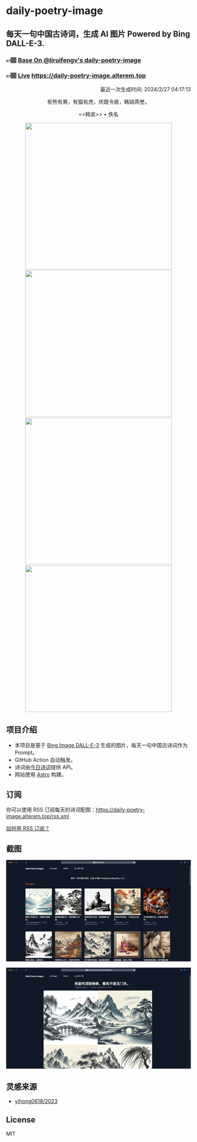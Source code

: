 
# daily-poetry-image

## 每天一句中国古诗词，生成 AI 图片 Powered by Bing DALL-E-3.

### 👉🏽 [Base On @liruifengv's daily-poetry-image](https://github.com/liruifengv/daily-poetry-image)

### 👉🏽 [Live](https://daily-poetry-image.alterem.top/) https://daily-poetry-image.alterem.top

<p align="right">
  最近一次生成时间: 2024/2/27 04:17:13
</p>
<p align="center">
有熊有罴，有猫有虎，庆既令居，韩姞燕誉。
</p>
<p align="center">
<<韩奕>> • 佚名
</p>
<p align="center">
<img src="https://tse2.mm.bing.net/th/id/OIG4.H5F4CRbmK9Iw8ew7ikPv" height="400" width="400" />
<img src="https://tse4.mm.bing.net/th/id/OIG4.vpfsK4iZaYXf436x__0J" height="400" width="400" />
<img src="https://tse2.mm.bing.net/th/id/OIG4.wO2b.YHkmNOWQn5Kvtow" height="400" width="400" />
<img src="https://tse1.mm.bing.net/th/id/OIG4..69gsGcC4GNEOtV3e8eO" height="400" width="400" />
</p>

## 项目介绍

-   本项目是基于 [Bing Image DALL-E-3](https://www.bing.com/images/create) 生成的图片，每天一句中国古诗词作为 Prompt。
-   GitHub Action 自动触发。
-   诗词由[今日诗词](https://www.jinrishici.com/)提供 API。
-   网站使用 [Astro](https://astro.build) 构建。

## 订阅

你可以使用 RSS 订阅每天的诗词配图：https://daily-poetry-image.alterem.top/rss.xml

[如何用 RSS 订阅？](https://zhuanlan.zhihu.com/p/55026716)

## 截图

![图片列表](./screenshots/Snipaste_2023-12-28_21-00-26.png)

![图片详情](./screenshots/Snipaste_2023-12-28_21-00-53.png)

## 灵感来源

-   [yihong0618/2023](https://github.com/yihong0618/2023)

## License

MIT
